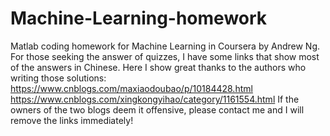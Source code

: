 # Machine-Learning-homework
Matlab coding homework for Machine Learning in Coursera by Andrew Ng.
For those seeking the answer of quizzes, I have some links that show most of the answers in Chinese. Here I show great thanks to the authors who writing those solutions:
https://www.cnblogs.com/maxiaodoubao/p/10184428.html
https://www.cnblogs.com/xingkongyihao/category/1161554.html
If the owners of the two blogs deem it offensive, please contact me and I will remove the links immediately!
